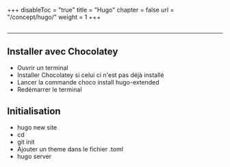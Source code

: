 +++
disableToc = "true"
title = "Hugo"
chapter = false
url = "/concept/hugo/"
weight = 1
+++

##
---

## Installer avec Chocolatey

- Ouvrir un terminal
- Installer Chocolatey si celui ci n'est pas déjà installé
- Lancer la commande choco install hugo-extended
- Redémarrer le terminal

## Initialisation

- hugo new site <nom du projet>
- cd <nom du projet>
- git init
- Ajouter un theme dans le fichier .toml
- hugo server